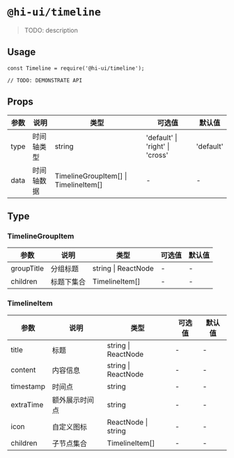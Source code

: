 # `@hi-ui/timeline`

> TODO: description

## Usage

```
const Timeline = require('@hi-ui/timeline');

// TODO: DEMONSTRATE API
```
## Props

| 参数 | 说明       | 类型                      | 可选值                          | 默认值    |
| ---- | ---------- | ------------------------- | ------------------------------- | --------- |
| type | 时间轴类型 | string                    | 'default' \| 'right' \| 'cross' | 'default' |
| data | 时间轴数据 | TimelineGroupItem[] \| TimelineItem[] | -                               | -         |

## Type

### TimelineGroupItem

| 参数       | 说明       | 类型                | 可选值 | 默认值 |
| ---------- | ---------- | ------------------- | ------ | ------ |
| groupTitle | 分组标题   | string \| ReactNode | -      | -      |
| children   | 标题下集合 | TimelineItem[]          | -      | -      |

### TimelineItem

| 参数      | 说明           | 类型                | 可选值 | 默认值 |
| --------- | -------------- | ------------------- | ------ | ------ |
| title     | 标题           | string \| ReactNode | -      | -      |
| content   | 内容信息       | string \| ReactNode | -      | -      |
| timestamp | 时间点         | string              | -      | -      |
| extraTime | 额外展示时间点 | string              | -      | -      |
| icon      | 自定义图标     | ReactNode \| string | -      | -      |
| children   | 子节点集合 | TimelineItem[]          | -      | -      |

